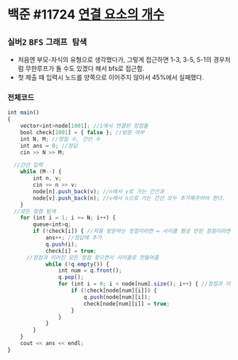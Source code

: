 # 백준 #11724 [연결 요소의 개수](https://www.acmicpc.net/problem/11724)
`실버2` `BFS` `그래프 탐색`
---
- 처음엔 부모-자식의 유형으로 생각했다가, 그렇게 접근하면 1-3, 3-5, 5-1의 경우처럼 무한루프가 돌 수도 있겠다 해서 bfs로 접근함.
- 첫 제출 때 입력시 노드를 양쪽으로 이어주지 않아서 45%에서 실패했다.

### 전체코드
```jsx
int main()
{
	vector<int>node[1001]; //i에서 연결된 정점들
	bool check[1001] = { false }; //방문 여부
	int N, M; //정점 수, 간선 수
	int ans = 0; //정답
	cin >> N >> M;

  //간선 입력
	while (M--) {
		int n, v;
		cin >> n >> v;
		node[n].push_back(v); //n에서 v로 가는 간선과
		node[v].push_back(n); //v에서 n으로 가는 간선 모두 추가해주어야 한다.
	}
  //모든 정점 탐색
	for (int i = 1; i <= N; i++) {
		queue<int>q;
		if (!check[i]) { //처음 방문하는 정점이라면 = 사이클 형성 안된 정점이라면
			ans++; //정답에 추가
			q.push(i);
			check[i] = true;
      //정점과 이어진 모든 정점 찾으면서 사이클로 만들어줌
			while (!q.empty()) {
				int num = q.front();
				q.pop();
				for (int i = 0; i < node[num].size(); i++) { //정점과 이어진 모든 정점을 이음
					if (!check[node[num][i]]) {
						q.push(node[num][i]);
						check[node[num][i]] = true;
					}
				}
			}
		}
	}
	cout << ans << endl;
}
```
